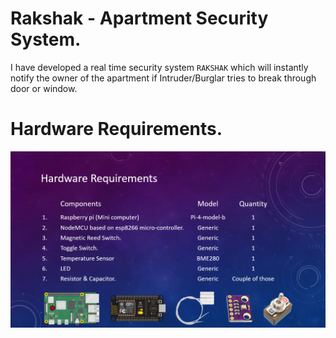 <h1> Rakshak - Apartment Security System. </h1>
  
  I have developed a real time security system `RAKSHAK` which will instantly notify the owner of the apartment if Intruder/Burglar tries to break through door or window.

# Hardware Requirements.
<img src="https://github.com/harshitg123/Rakshak/blob/main/Rakshak/requirements.PNG" alt="Hardware" />
